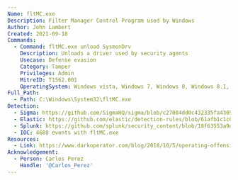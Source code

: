 ```yaml
---
Name: fltMC.exe
Description: Filter Manager Control Program used by Windows
Author: John Lambert
Created: 2021-09-18
Commands:
  - Command: fltMC.exe unload SysmonDrv
    Description: Unloads a driver used by security agents
    Usecase: Defense evasion
    Category: Tamper
    Privileges: Admin
    MitreID: T1562.001
    OperatingSystem: Windows vista, Windows 7, Windows 8, Windows 8.1, Windows 10, Windows 11
Full_Path:
  - Path: C:\Windows\System32\fltMC.exe
Detection:
  - Sigma: https://github.com/SigmaHQ/sigma/blob/c27084dd0c432335fa4369e5002a61dfe0ab9c65/rules/windows/process_creation/win_sysmon_driver_unload.yml
  - Elastic: https://github.com/elastic/detection-rules/blob/61afb1c1c0c3f50637b1bb194f3e6fb09f476e50/rules/windows/defense_evasion_via_filter_manager.toml
  - Splunk: https://github.com/splunk/security_content/blob/18f63553a9dc1a34122fa123deae2b2f9b9ea391/detections/endpoint/unload_sysmon_filter_driver.yml
  - IOC: 4688 events with fltMC.exe
Resources:
  - Link: https://www.darkoperator.com/blog/2018/10/5/operating-offensively-against-sysmon
Acknowledgement:
  - Person: Carlos Perez
    Handle: '@Carlos_Perez'
---
```

